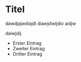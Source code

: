 # Titel
dawdjajwdiajdi
diawjdwijdio
aidjw

daiwjdij

- Erster Eintrag
- Zweiter Eintrag
- Dritter Eintrag